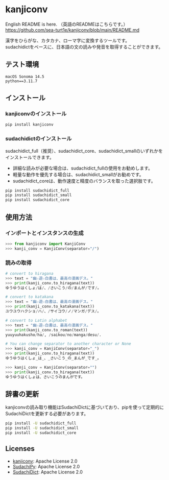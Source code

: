 # kanjiconv
English README is here. （英語のREADMEはこちらです。）  
https://github.com/sea-turt1e/kanjiconv/blob/main/README.md

漢字をひらがな、カタカナ、ローマ字に変換するツールです。  
sudachidictをベースに、日本語の文の読みや発音を取得することができます。

## テスト環境
```
macOS Sonoma 14.5
python==3.11.7
```

## インストール
### kanjiconvのインストール
```bash
pip install kanjiconv
```

### sudachidictのインストール
sudachidict_full（推奨）、sudachidict_core、sudachidict_smallのいずれかをインストールできます。
- 詳細な読みが必要な場合は、sudachidict_fullの使用をお勧めします。
- 軽量な動作を優先する場合は、sudachidict_smallがお勧めです。
- sudachidict_coreは、動作速度と精度のバランスを取った選択肢です。
```bash
pip install sudachidict_full
pip install sudachidict_small
pip install sudachidict_core
```

## 使用方法
### インポートとインスタンスの生成
```python
>>> from kanjiconv import KanjiConv
>>> kanji_conv = KanjiConv(separator="/")
```

### 読みの取得
```python
# convert to hiragana
>>> text = "幽☆遊☆白書は、最高の漫画デス。"
>>> print(kanji_conv.to_hiragana(text))
ゆうゆうはくしょ/は/、/さいこう/の/まんが/です/。

# convert to katakana
>>> text = "幽☆遊☆白書は、最高の漫画デス。"
>>> print(kanji_conv.to_katakana(text))
ユウユウハクショ/ハ/、/サイコウ/ノ/マンガ/デス/。

# convert to Latin alphabet
>>> text = "幽☆遊☆白書は、最高の漫画デス。"
>>> print(kanji_conv.to_roman(text))
yuuyuuhakusho/ha/, /saikou/no/manga/desu/. 

# You can change separator to another character or None
>>> kanji_conv = KanjiConv(separator="_")
>>> print(kanji_conv.to_hiragana(text))
ゆうゆうはくしょ_は_、_さいこう_の_まんが_です_。

>>> kanji_conv = KanjiConv(separator="")
>>> print(kanji_conv.to_hiragana(text))
ゆうゆうはくしょは、さいこうのまんがです。
```

## 辞書の更新
kanjiconvの読み取り機能はSudachiDictに基づいており、pipを使って定期的にSudachiDictを更新する必要があります。
```bash
pip install -U sudachidict_full
pip install -U sudachidict_small
pip install -U sudachidict_core
```

## Licenses
- [kanjiconv](https://github.com/morikatron/kanjiconv/blob/main/LICENSE): Apache License 2.0
- [SudachiPy](https://github.com/WorksApplications/SudachiPy/blob/develop/LICENSE): Apache License 2.0
- [SudachiDict](https://github.com/WorksApplications/SudachiDict/blob/develop/LICENSE-2.0.txt):  Apache License 2.0
